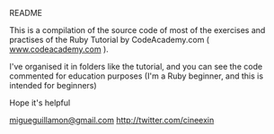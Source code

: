 README

This is a compilation of the source code of most of the exercises and practises of the Ruby Tutorial by CodeAcademy.com ( www.codeacademy.com ).

I've organised it in folders like the tutorial, and you can see the code commented for education purposes (I'm a Ruby beginner, and this is intended for beginners)

Hope it's helpful

migueguillamon@gmail.com
http://twitter.com/cineexin